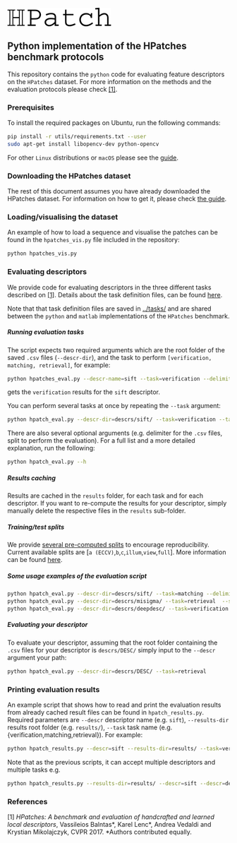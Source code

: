 ![logo](./utils/imgs/hpatch.png "logo") 
## Python implementation of the HPatches benchmark protocols

This repository contains the `python` code for evaluating feature
descriptors on the `HPatches` dataset. For more information on the
methods and the evaluation protocols please check [[1]](#refs).

### Prerequisites

To install the required packages on Ubuntu, run the following commands:

``` sh 
pip install -r utils/requirements.txt --user
sudo apt-get install libopencv-dev python-opencv
```

For other `Linux` distributions or `macOS` please see the
[guide](utils/docs/prerequisites.md).

### Downloading the HPatches dataset
The rest of this document assumes you have already downloaded the
HPatches dataset. For information on how to get it, please check
[the guide](../readme.md).  

### Loading/visualising the dataset
An example of how to load a sequence and visualise the patches can be
found in the `hpatches_vis.py` file included in the repository:

``` sh
python hpatches_vis.py
```

### Evaluating descriptors

We provide code for evaluating descriptors in the three different
tasks described on [[1]](#refs). Details about the task definition
files, can be found [here](utils/docs/tasks.md).

Note that that task definition files are saved in
[../tasks/](../tasks/) and are shared between the `python` and
`matlab` implementations of the `HPatches` benchmark.


##### Running evaluation tasks
The script expects two required arguments which are the root folder of
the saved `.csv` files (`--descr-dir`), and the task to perform
`[verification, matching, retrieval]`, for example:


```sh
python hpatches_eval.py --descr-name=sift --task=verification --delimiter=";"
```
gets the `verification` results for the `sift` descriptor. 

You can perform several tasks at once by repeating the `--task` argument:

```sh
python hpatch_eval.py --descr-dir=descrs/sift/ --task=verification --task=matching --delimiter=";"
```

There are also several optional arguments (e.g. delimiter for the
`.csv` files, split to perform the evaluation). For a full list and
a more detailed explanation, run the following:

```sh
python hpatch_eval.py --h
```

##### Results caching 
Results are cached in the `results` folder, for each task and for each
descriptor. If you want to re-compute the results for your descriptor,
simply manually delete the respective files in the `results`
sub-folder.

##### Training/test splits

We provide [several pre-computed splits](./utils/splits.json) to
encourage reproducibility.  Current available splits are
[`a (ECCV)`,`b`,`c`,`illum`,`view`,`full`]. More
information can be found [here](./utils/docs/splits.md).
  
##### Some usage examples of the evaluation script
```sh
python hpatch_eval.py --descr-dir=descrs/sift/ --task=matching --delimiter=";"
python hpatch_eval.py --descr-dir=descrs/misigma/ --task=retrieval  --split=b
python hpatch_eval.py --descr-dir=descrs/deepdesc/ --task=verification --task=matching --task=retrieval
```

##### Evaluating your descriptor

To evaluate your descriptor, assuming that the root folder containing
the `.csv` files for your descriptor is
`descrs/DESC/` simply input to the `--descr` argument your path:

```sh
python hpatch_eval.py --descr-dir=descrs/DESC/ --task=retrieval 
```

### Printing evaluation results 

An example script that shows how to read and print the evaluation
results from already cached result files can be found in `hpatch_results.py`.
Required parameters are `--descr` descriptor name (e.g. `sift`),
`--results-dir` results root folder (e.g. `results/`), `--task` task
name (e.g. {verification,matching,retrieval}). For example:

```sh
python hpatch_results.py --descr=sift --results-dir=results/ --task=verification
```

Note that as the previous scripts, it can accept multiple descriptors and multiple tasks e.g.

```sh
python hpatch_results.py --results-dir=results/ --descr=sift --descr=deepdesc  --task=verification --task=retrieval
```

### References
<a name="refs"></a>

[1] *HPatches: A benchmark and evaluation of handcrafted and learned local descriptors*, Vassileios Balntas*, Karel Lenc*, Andrea Vedaldi and Krystian Mikolajczyk, CVPR 2017.
*Authors contributed equally.
